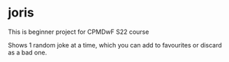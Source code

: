 # joris

This is beginner project for CPMDwF S22 course

Shows 1 random joke at a time, which you can add to favourites or discard as a bad one.
